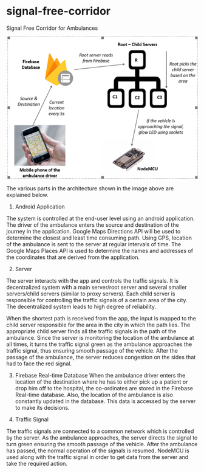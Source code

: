 # signal-free-corridor
 Signal Free Corridor for Ambulances


![Alt text](images/architecture.png?raw=true "Title")

The various parts in the architecture shown in the image above are explained below.

1. Android Application

The system is controlled at the end-user level using an android application. The driver of the ambulance enters the source and destination of the journey in the application. Google Maps Directions API will be used to determine the closest and least time consuming path. Using GPS, location of the ambulance is sent to the server at regular intervals of time. The Google Maps Places API is used to determine the names and addresses of the coordinates that are derived from the application.

2. Server

The server interacts with the app and controls the traffic signals. It is decentralized system with a main server/root server and several smaller servers/child servers (similar to proxy servers). Each child server is responsible for controlling the traffic signals of a certain area of the city. The decentralized system leads to high degree of reliability. 

When the shortest path is received from the app, the input is mapped to the child server responsible for the area in the city in which the path lies. The appropriate child server finds all the traffic signals in the path of the ambulance. Since the server is monitoring the location of the ambulance at all times, it turns the traffic signal green as the ambulance approaches the traffic signal, thus ensuring smooth passage of the vehicle. After the passage of the ambulance, the server reduces congestion on the sides that had to face the red signal.

3. Firebase Real-time Database
When the ambulance driver enters the location of the destination where he has to either pick up a patient or drop him off to the hospital, the co-ordinates are stored in the Firebase Real-time database. Also, the location of the ambulance is also constantly updated in the database. This data is accessed by the server to make its decisions.


4. Traffic Signal

The traffic signals are connected to a common network which is controlled by the server. As the ambulance approaches, the server directs the signal to turn green ensuring the smooth passage of the vehicle. After the ambulance has passed, the normal operation of the signals is resumed. NodeMCU is used along with the traffic signal in order to get data from the server and take the required action.
